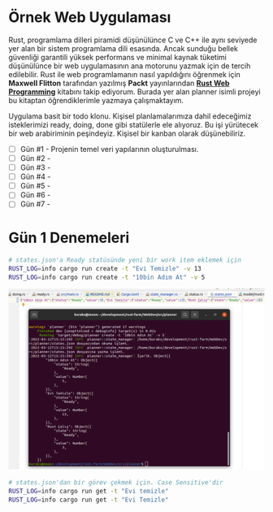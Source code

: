 # Örnek Web Uygulaması

Rust, programlama dilleri piramidi düşünülünce C ve C++ ile aynı seviyede yer alan bir sistem programlama dili esasında. Ancak sunduğu bellek güvenliği garantili yüksek performans ve minimal kaynak tüketimi düşünülünce bir web uygulamasının ana motorunu yazmak için de tercih edilebilir. Rust ile web programlamanın nasıl yapıldığını öğrenmek için **Maxwell Flitton** tarafından yazılmış **Packt** yayınlarından **[Rust Web Programming](https://www.amazon.com/Rust-Web-Programming-hands-programming/dp/1800560818)** kitabını takip ediyorum. Burada yer alan planner isimli projeyi bu kitaptan öğrendiklerimle yazmaya çalışmaktayım.

Uygulama basit bir todo klonu. Kişisel planlamalarımıza dahil edeceğimiz isteklerimizi ready, doing, done gibi statülerle ele alıyoruz. Bu işi yürütecek bir web arabiriminin peşindeyiz. Kişisel bir kanban olarak düşünebiliriz.

- [ ] Gün #1 - Projenin temel veri yapılarının oluşturulması.
- [ ] Gün #2 - 
- [ ] Gün #3 - 
- [ ] Gün #4 -
- [ ] Gün #5 -
- [ ] Gün #6 -
- [ ] Gün #7 -

# Gün 1 Denemeleri

```bash
# states.json'a Ready statüsünde yeni bir work item eklemek için
RUST_LOG=info cargo run create -t "Evi Temizle" -v 13
RUST_LOG=info cargo run create -t "10bin Adım At" -v 5
```

![images/day_1_1.png](images/day_1_1.png)

```bash
# states.json'dan bir görev çekmek için. Case Sensitive'dir
RUST_LOG=info cargo run get -t "Evi temizle"
RUST_LOG=info cargo run get -t "Evi Temizle"
```